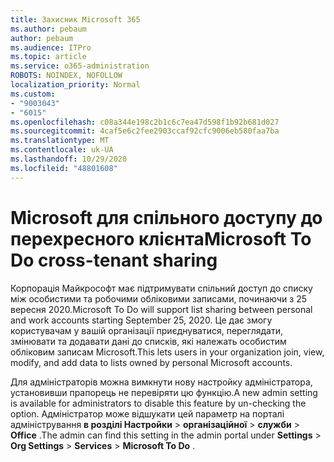 ```yaml
---
title: Захисник Microsoft 365
ms.author: pebaum
author: pebaum
ms.audience: ITPro
ms.topic: article
ms.service: o365-administration
ROBOTS: NOINDEX, NOFOLLOW
localization_priority: Normal
ms.custom:
- "9003043"
- "6015"
ms.openlocfilehash: c08a344e198c2b1c6c7ea47d598f1b92b681d027
ms.sourcegitcommit: 4caf5e6c2fee2903ccaf92cfc9006eb580faa7ba
ms.translationtype: MT
ms.contentlocale: uk-UA
ms.lasthandoff: 10/29/2020
ms.locfileid: "48801608"
---
```

# <a name="microsoft-to-do-cross-tenant-sharing"></a><span data-ttu-id="28584-102">Microsoft для спільного доступу до перехресного клієнта</span><span class="sxs-lookup"><span data-stu-id="28584-102">Microsoft To Do cross-tenant sharing</span></span>

<span data-ttu-id="28584-103">Корпорація Майкрософт має підтримувати спільний доступ до списку між особистими та робочими обліковими записами, починаючи з 25 вересня 2020.</span><span class="sxs-lookup"><span data-stu-id="28584-103">Microsoft To Do will support list sharing between personal and work accounts starting September 25, 2020.</span></span> <span data-ttu-id="28584-104">Це дає змогу користувачам у вашій організації приєднуватися, переглядати, змінювати та додавати дані до списків, які належать особистим обліковим записам Microsoft.</span><span class="sxs-lookup"><span data-stu-id="28584-104">This lets users in your organization join, view, modify, and add data to lists owned by personal Microsoft accounts.</span></span>

<span data-ttu-id="28584-105">Для адміністраторів можна вимкнути нову настройку адміністратора, установивши прапорець не перевіряти цю функцію.</span><span class="sxs-lookup"><span data-stu-id="28584-105">A new admin setting is available for administrators to disable this feature by un-checking the option.</span></span>
<span data-ttu-id="28584-106">Адміністратор може відшукати цей параметр на порталі адміністрування **в розділі Настройки**  >  **організаційної**  >  **служби**  >  **Office** .</span><span class="sxs-lookup"><span data-stu-id="28584-106">The admin can find this setting in the admin portal under **Settings** > **Org Settings** > **Services** > **Microsoft To Do** .</span></span>
